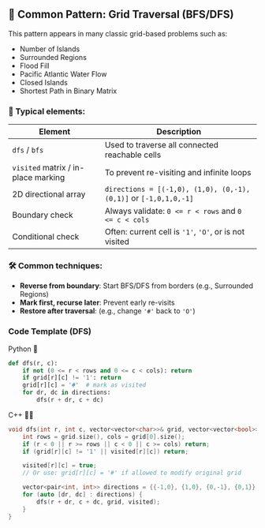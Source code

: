 ## 🧠 Common Pattern: Grid Traversal (BFS/DFS)

This pattern appears in many classic grid-based problems such as:

- Number of Islands
- Surrounded Regions
- Flood Fill
- Pacific Atlantic Water Flow
- Closed Islands
- Shortest Path in Binary Matrix

### 🔁 Typical elements:

| Element | Description |
|--------|-------------|
| `dfs` / `bfs` | Used to traverse all connected reachable cells |
| `visited` matrix / in-place marking | To prevent re-visiting and infinite loops |
| 2D directional array | `directions = [(-1,0), (1,0), (0,-1), (0,1)]` or `[-1,0,1,0,-1]` |
| Boundary check | Always validate: `0 <= r < rows` and `0 <= c < cols` |
| Conditional check | Often: current cell is `'1'`, `'O'`, or is not visited |

### 🛠️ Common techniques:

- **Reverse from boundary**: Start BFS/DFS from borders (e.g., Surrounded Regions)
- **Mark first, recurse later**: Prevent early re-visits
- **Restore after traversal**: (e.g., change `'#'` back to `'O'`)

### Code Template (DFS)
Python 🐍
```python
def dfs(r, c):
    if not (0 <= r < rows and 0 <= c < cols): return
    if grid[r][c] != '1': return
    grid[r][c] = '#'  # mark as visited
    for dr, dc in directions:
        dfs(r + dr, c + dc)
```
C++ 🐱‍👤
```cpp
void dfs(int r, int c, vector<vector<char>>& grid, vector<vector<bool>>& visited) {
    int rows = grid.size(), cols = grid[0].size();
    if (r < 0 || r >= rows || c < 0 || c >= cols) return;
    if (grid[r][c] != '1' || visited[r][c]) return;

    visited[r][c] = true;
    // Or use: grid[r][c] = '#' if allowed to modify original grid

    vector<pair<int, int>> directions = {{-1,0}, {1,0}, {0,-1}, {0,1}};
    for (auto [dr, dc] : directions) {
        dfs(r + dr, c + dc, grid, visited);
    }
}
```
